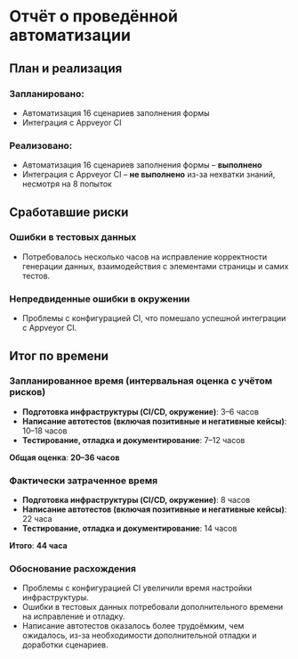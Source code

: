 # Отчёт о проведённой автоматизации

## План и реализация

### Запланировано:
- Автоматизация 16 сценариев заполнения формы
- Интеграция с Appveyor CI

### Реализовано:
- Автоматизация 16 сценариев заполнения формы – **выполнено**
- Интеграция с Appveyor CI – **не выполнено** из-за нехватки знаний, несмотря на 8 попыток

## Сработавшие риски

### Ошибки в тестовых данных
- Потребовалось несколько часов на исправление корректности генерации данных, взаимодействия с элементами страницы и самих тестов.

### Непредвиденные ошибки в окружении
- Проблемы с конфигурацией CI, что помешало успешной интеграции с Appveyor CI.

## Итог по времени

### Запланированное время (интервальная оценка с учётом рисков)
- **Подготовка инфраструктуры (CI/CD, окружение)**: 3–6 часов
- **Написание автотестов (включая позитивные и негативные кейсы)**: 10–18 часов
- **Тестирование, отладка и документирование**: 7–12 часов

**Общая оценка**: **20–36 часов**

### Фактически затраченное время
- **Подготовка инфраструктуры (CI/CD, окружение)**: 8 часов
- **Написание автотестов (включая позитивные и негативные кейсы)**: 22 часа
- **Тестирование, отладка и документирование**: 14 часов

**Итого**: **44 часа**

### Обоснование расхождения
- Проблемы с конфигурацией CI увеличили время настройки инфраструктуры.
- Ошибки в тестовых данных потребовали дополнительного времени на исправление и отладку.
- Написание автотестов оказалось более трудоёмким, чем ожидалось, из-за необходимости дополнительной отладки и доработки сценариев.
